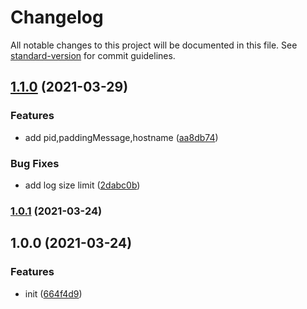 # Changelog

All notable changes to this project will be documented in this file. See [standard-version](https://github.com/conventional-changelog/standard-version) for commit guidelines.

## [1.1.0](https://github.com/rockhentai/egg-elk/compare/v1.0.1...v1.1.0) (2021-03-29)


### Features

* add pid,paddingMessage,hostname ([aa8db74](https://github.com/rockhentai/egg-elk/commit/aa8db74fbe43cdcd831224d5f987f1c8c71bb999))


### Bug Fixes

* add log size limit ([2dabc0b](https://github.com/rockhentai/egg-elk/commit/2dabc0bd586f6314ffc8527e380df6ff968ac09f))

### [1.0.1](https://github.com/rockhentai/egg-elk/compare/v1.0.0...v1.0.1) (2021-03-24)

## 1.0.0 (2021-03-24)


### Features

* init ([664f4d9](https://github.com/rockhentai/egg-elk/commit/664f4d9cefbe429dde10519e75b1f95e89a97981))
